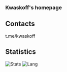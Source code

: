 ### Kwaskoff's homepage

<!--
**Kwaskoff/Kwaskoff** is a ✨ _special_ ✨ repository because its `README.md` (this file) appears on your GitHub profile.

Here are some ideas to get you started:

- 🔭 I’m currently working on ...
- 🌱 I’m currently learning ...
- 👯 I’m looking to collaborate on ...
- 🤔 I’m looking for help with ...
- 💬 Ask me about ...
- 📫 How to reach me: ...
- 😄 Pronouns: ...
- ⚡ Fun fact: ...
-->
## Contacts
t.me/kwaskoff

## Statistics
![Stats](https://github-readme-stats.vercel.app/api?username=kwaskoff&theme=solarized-light)
![Lang](https://github-readme-stats.vercel.app/api/top-langs/?username=kwaskoff&theme=solarized-light)
